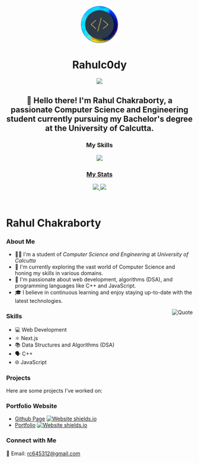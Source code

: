 <div align="center">
  <a href="https://portfolio-webapp.framer.ai">
    <img
      src="logo.png"
      alt="rahulc0dy"
      height="100"
    />
  </a>
  <h1>
    <b>
      Rahulc0dy
    </b>
  </h1>
  <b>
      <img src="https://svg-banners.vercel.app/api?type=typeWriter&text1=Rahul%20Chakraborty%20👨‍💻&width=1200&height=200"/>
    <h2>
      👋 Hello there! I'm Rahul Chakraborty, a passionate Computer Science and Engineering student currently pursuing my Bachelor's degree at the University of Calcutta.
    </h2>
  </b>
<p align="center">
  <h3>My Skills</h3>
  <div>
    <a href="https://skillicons.dev">
      <img src="https://skillicons.dev/icons?i=c,cpp,js,html,css,tailwind,nodejs,react,nextjs,git,github,docker,vscode,bash,linux"/>
    </a>
  </div>
  <a href="https://rahulc0dy.github.io" align="center">
  <h3>My Stats</h3>
    <img src="https://github-readme-stats.vercel.app/api?username=rahulc0dy&show_icons=true&theme=one_dark_pro&title_color=#fff#gh-dark-mode-only" height="150"/>
      <img src="https://github-readme-stats.vercel.app/api/top-langs/?username=rahulc0dy&layout=compact&theme=one_dark_pro" height="150"/>
  </a>

</p>
<br />
</div>

# Rahul Chakraborty

### About Me
- 🧑‍🎓 I'm a student of *Computer Science and Engineering* at *University of Calcutta*
- 🔭 I'm currently exploring the vast world of Computer Science and honing my skills in various domains.
- 🌱 I'm passionate about web development, algorithms (DSA), and programming languages like C++ and JavaScript.
- 🎓 I believe in continuous learning and enjoy staying up-to-date with the latest technologies.
  
<img alt="Quote" src="https://quotes-github-readme.vercel.app/api?theme=nord&quote=Think%20Twice,%20Code%20Once;"  align="right"/>

### Skills
- 💻 Web Development
- ⚛️ Next.js
- 📚 Data Structures and Algorithms (DSA)
- 🗣️ C++
- 🌐 JavaScript

### Projects
Here are some projects I've worked on:

### Portfolio Website

- [Github Page](https://rahulcd0y.github.io) [![Website shields.io](https://img.shields.io/website-up-down-green-red/http/shields.io.svg)](http://rahulc0dy.github.io)
- [Portfolio](https://portfolio-webapp.framer.ai) [![Website shields.io](https://img.shields.io/website-up-down-green-red/http/shields.io.svg)](https://portfolio-webapp.framer.ai)

### Connect with Me
📧 Email: rc645312@gmail.com

